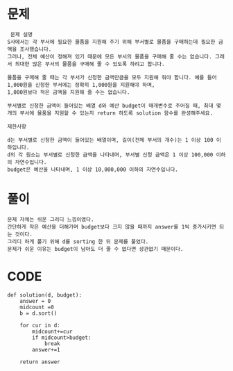 # 문제

     문제 설명
    S사에서는 각 부서에 필요한 물품을 지원해 주기 위해 부서별로 물품을 구매하는데 필요한 금액을 조사했습니다.
    그러나, 전체 예산이 정해져 있기 때문에 모든 부서의 물품을 구매해 줄 수는 없습니다. 그래서 최대한 많은 부서의 물품을 구매해 줄 수 있도록 하려고 합니다.

    물품을 구매해 줄 때는 각 부서가 신청한 금액만큼을 모두 지원해 줘야 합니다. 예를 들어 1,000원을 신청한 부서에는 정확히 1,000원을 지원해야 하며,
    1,000원보다 적은 금액을 지원해 줄 수는 없습니다.

    부서별로 신청한 금액이 들어있는 배열 d와 예산 budget이 매개변수로 주어질 때, 최대 몇 개의 부서에 물품을 지원할 수 있는지 return 하도록 solution 함수를 완성해주세요.

    제한사항
    
    d는 부서별로 신청한 금액이 들어있는 배열이며, 길이(전체 부서의 개수)는 1 이상 100 이하입니다.
    d의 각 원소는 부서별로 신청한 금액을 나타내며, 부서별 신청 금액은 1 이상 100,000 이하의 자연수입니다.
    budget은 예산을 나타내며, 1 이상 10,000,000 이하의 자연수입니다.
    
  
  
# 풀이

    문제 자체는 쉬운 그리디 느낌이였다.
    간단하게 작은 예산을 더해가며 budget보다 크지 않을 때까지 answer를 1씩 증가시키면 되는 것이다.
    그리디 하게 풀기 위해 d를 sorting 한 뒤 문제를 풀었다.
    문제가 쉬운 이유는 budget이 남아도 더 줄 수 없다면 상관없기 때문이다.
    
    
# CODE

    def solution(d, budget):
        answer = 0
        midcount =0
        b = d.sort()

        for cur in d:
            midcount+=cur
            if midcount>budget:
                break
            answer+=1

        return answer
